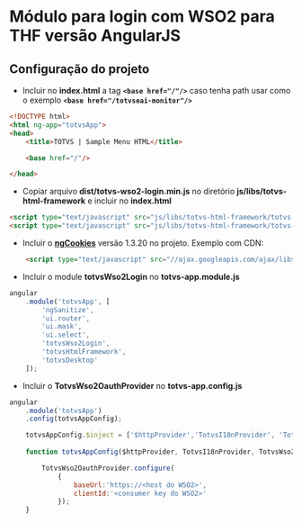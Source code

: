 # Módulo para login com WSO2 para THF versão AngularJS

## Configuração do projeto

* Incluir no __index.html__ a tag __`<base href="/"/>`__ caso tenha path usar como o exemplo __`<base href="/totvseai-monitor"/>`__
``` html
<!DOCTYPE html>
<html ng-app="totvsApp">
<head>
    <title>TOTVS | Sample Menu HTML</title>

    <base href="/"/>

</head>
```

* Copiar arquivo __dist/totvs-wso2-login.min.js__ no diretório __js/libs/totvs-html-framework__ e incluir no __index.html__
``` html
<script type="text/javascript" src="js/libs/totvs-html-framework/totvs-wso2-login.min.js"></script>
<script type="text/javascript" src="js/libs/totvs-html-framework/totvs-html-framework.min.js"></script>
```

* Incluir o __[ngCookies](https://docs.angularjs.org/api/ngCookies)__ versão 1.3.20 no projeto. Exemplo com CDN:
``` html
	<script type="text/javascript" src="//ajax.googleapis.com/ajax/libs/angularjs/1.3.20/angular-cookies.js"></script>
```

* Incluir o module __totvsWso2Login__ no __totvs-app.module.js__
``` js
angular
    .module('totvsApp', [
        'ngSanitize',
        'ui.router',
        'ui.mask',
        'ui.select',
        'totvsWso2Login',
        'totvsHtmlFramework',
        'totvsDesktop'
    ]);
```

* Incluir o __TotvsWso2OauthProvider__ no __totvs-app.config.js__
``` js
angular
    .module('totvsApp')
    .config(totvsAppConfig);

    totvsAppConfig.$inject = ['$httpProvider','TotvsI18nProvider', 'TotvsWso2OauthProvider'];
    
    function totvsAppConfig($httpProvider, TotvsI18nProvider, TotvsWso2OauthProvider) {

        TotvsWso2OauthProvider.configure(
            {
                baseUrl:'https://<host do WSO2>',
                clientId:'<consumer key do WSO2>'
            });
    }
```